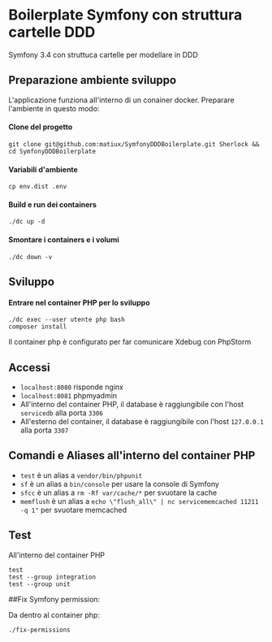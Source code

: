 Boilerplate Symfony con struttura cartelle DDD
========================

Symfony 3.4 con struttuca cartelle per modellare in DDD

## Preparazione ambiente sviluppo
L'applicazione funziona all'interno di un conainer docker. Preparare l'ambiente in questo modo:

#### Clone del progetto
```
git clone git@github.com:matiux/SymfonyDDDBoilerplate.git Sherlock && cd SymfonyDDDBoilerplate
```

#### Variabili d'ambiente
```
cp env.dist .env
```
#### Build e run dei containers
```
./dc up -d
```
#### Smontare i containers e i volumi
```
./dc down -v
```

## Sviluppo

#### Entrare nel container PHP per lo sviluppo
```
./dc exec --user utente php bash
composer install
```
Il container php è configurato per far comunicare Xdebug con PhpStorm

## Accessi

* `localhost:8080` risponde nginx
* `localhost:8081` phpmyadmin
* All'interno del container PHP, il database è raggiungibile con l'host `servicedb` alla porta `3306`
* All'esterno del container, il database è raggiungibile con l'host `127.0.0.1` alla porta `3307`

## Comandi e Aliases all'interno del container PHP

* `test` è un alias a `vendor/bin/phpunit`
* `sf` è un alias a `bin/console` per usare la console di Symfony
* `sfcc` è un alias a `rm -Rf var/cache/*` per svuotare la cache
* `memflush` è un alias a `echo \"flush_all\" | nc servicememcached 11211 -q 1"` per svuotare memcached

## Test
All'interno del container PHP
```
test
test --group integration
test --group unit
```

##Fix Symfony permission:

Da dentro al container php:

```
./fix-permissions
```
